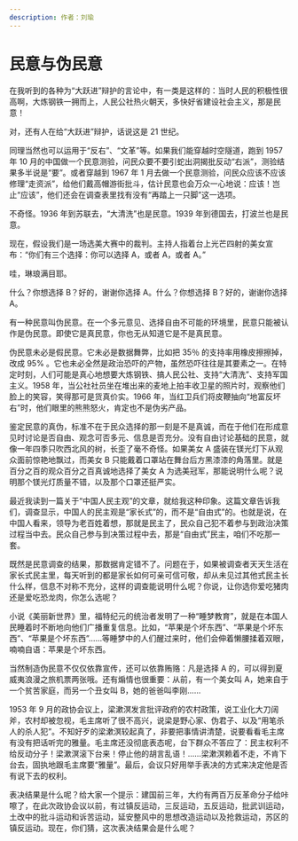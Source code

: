 ```yaml
---
description: 作者：刘瑜
---
```


# 民意与伪民意

在我听到的各种为“大跃进”辩护的言论中，有一类是这样的：当时人民的积极性很高啊，大炼钢铁一拥而上，人民公社热火朝天，多快好省建设社会主义，那是民意！

对，还有人在给“大跃进”辩护，话说这是 21 世纪。

同理当然也可以运用于“反右”、“文革”等。如果我们能穿越时空隧道，跑到 1957 年 10 月的中国做一个民意测验，问民众要不要引蛇出洞揭批反动“右派”，测验结果多半说是“要”。或者穿越到 1967 年 1 月去做一个民意测验，问民众应该不应该修理“走资派”，给他们戴高帽游街批斗，估计民意也会万众一心地说：应该！岂止“应该”，他们还会在调查表里找有没有“再踏上一只脚”这一选项。

不奇怪。1936 年到苏联去，“大清洗”也是民意。1939 年到德国去，打波兰也是民意。

现在，假设我们是一场选美大赛中的裁判。主持人指着台上光芒四射的美女宣布：“你们有三个选择：你可以选择 A，或者 A，或者 A。”

哇，琳琅满目耶。

什么？你想选择 B？好的，谢谢你选择 A。什么？你想选择 B？好的，谢谢你选择 A。

有一种民意叫伪民意。在一个多元意见、选择自由不可能的环境里，民意只能被认作是伪民意。即使它是真民意，你也无从知道它是不是真民意。

伪民意未必是假民意。它未必是数据舞弊，比如把 35％ 的支持率用橡皮擦擦掉，改成 95% 。它也未必全然是政治恐吓的产物，虽然恐吓往往是其要素之一。在特定时刻，人们可能是真心地想要大炼钢铁、搞人民公社、支持“大清洗”、支持军国主义。1958 年，当公社社员坐在堆出来的麦地上拍丰收卫星的照片时，观察他们脸上的笑容，笑得那可是货真价实。1966 年，当红卫兵们将皮鞭抽向“地富反坏右”时，他们眼里的熊熊怒火，肯定也不是伪劣产品。

鉴定民意的真伪，标准不在于民众选择的那一刻是不是真诚，而在于他们在形成意见时讨论是否自由、观念可否多元、信息是否充分。没有自由讨论基础的民意，就像一年四季只吹西北风的树，长歪了毫不奇怪。如果美女 A 盛装在镁光灯下从观众面前惊艳地飘过，而美女 B 只能戴着口罩站在舞台后方黑漆漆的角落里。就是百分之百的观众百分之百真诚地选择了美女 A 为选美冠军，那能说明什么呢？说明那个镁光灯质量不错，以及那个口罩还挺严实。

最近我读到一篇关于“中国人民主观”的文章，就给我这种印象。这篇文章告诉我们，调查显示，中国人的民主观是“家长式”的，而不是“自由式”的。也就是说，在中国人看来，领导为老百姓着想，那就是民主了，民众自己犯不着参与到政治决策过程当中去。民众自己参与到决策过程中去，那是“自由式”民主，咱们不吃那一套。

既然是民意调查的结果，那数据肯定错不了。问题在于，如果被调查者天天生活在家长式民主里，每天听到的都是家长如何可亲可信可敬，却从未见过其他式民主长什么样，信息不对称不充分，这样的调查能说明什么呢？你说，让你选你爱吃猪肉还是爱吃恐龙肉，你怎么选呢？

小说《美丽新世界》里，福特纪元的统治者发明了一种“睡梦教育”，就是在本国人民睡着时不断地向他们广播重复信息。比如，“苹果是个坏东西”、“苹果是个坏东西”、“苹果是个坏东西”……等睡梦中的人们醒过来时，他们会伸着懒腰揉着双眼，喃喃自语：苹果是个坏东西。

当然制造伪民意不仅仅依靠宣传，还可以依靠贿赂：凡是选择 A 的，可以得到夏威夷浪漫之旅机票两张哦。还有煽情也很重要：从前，有一个美女叫 A，她来自于一个贫苦家庭，而另一个丑女叫 B，她的爸爸叫李刚……

1953 年 9 月的政协会议上，梁漱溟发言批评政府的农村政策，说工业化大刀阔斧，农村却被忽视，毛主席听了很不高兴，说梁是野心家、伪君子、以及“用笔杀人的杀人犯”。不知好歹的梁漱溟较起真了，非要把事情讲清楚，说要看看毛主席有没有把话听完的雅量。毛主席还没彻底表态呢，台下群众不答应了：民主权利不给反动分子！梁漱溟滚下台来！停止他的胡言乱语！……梁漱溟赖着不走，不肯下台去，固执地跟毛主席要“雅量”。最后，会议只好用举手表决的方式来决定他是否有说下去的权利。

表决结果是什么呢？给大家一个提示：建国前三年，大约有两百万反革命分子给咔嚓了，在此次政协会议以前，有过镇反运动，三反运动，五反运动，批武训运动，土改中的批斗运动和诉苦运动，延安整风中的思想改造运动以及抢救运动，苏区的镇反运动。现在，你们猜，这次表决结果会是什么呢？
